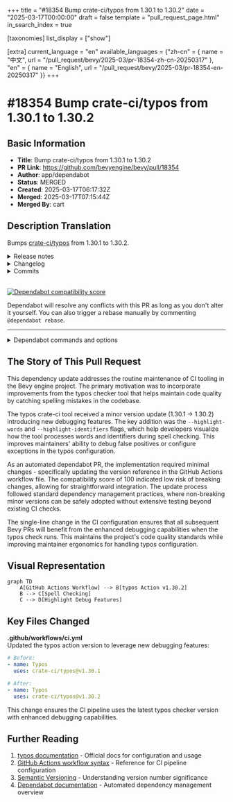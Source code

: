 +++
title = "#18354 Bump crate-ci/typos from 1.30.1 to 1.30.2"
date = "2025-03-17T00:00:00"
draft = false
template = "pull_request_page.html"
in_search_index = true

[taxonomies]
list_display = ["show"]

[extra]
current_language = "en"
available_languages = {"zh-cn" = { name = "中文", url = "/pull_request/bevy/2025-03/pr-18354-zh-cn-20250317" }, "en" = { name = "English", url = "/pull_request/bevy/2025-03/pr-18354-en-20250317" }}
+++

# #18354 Bump crate-ci/typos from 1.30.1 to 1.30.2

## Basic Information
- **Title**: Bump crate-ci/typos from 1.30.1 to 1.30.2
- **PR Link**: https://github.com/bevyengine/bevy/pull/18354
- **Author**: app/dependabot
- **Status**: MERGED
- **Created**: 2025-03-17T06:17:32Z
- **Merged**: 2025-03-17T07:15:44Z
- **Merged By**: cart

## Description Translation
Bumps [crate-ci/typos](https://github.com/crate-ci/typos) from 1.30.1 to 1.30.2.
<details>
<summary>Release notes</summary>
<p><em>Sourced from <a href="https://github.com/crate-ci/typos/releases">crate-ci/typos's releases</a>.</em></p>
<blockquote>
<h2>v1.30.2</h2>
<h2>[1.30.2] - 2025-03-10</h2>
<h3>Features</h3>
<ul>
<li>Add <code>--highlight-words</code> and <code>--highlight-identifiers</code> for easier debugging of config</li>
</ul>
</blockquote>
</details>
<details>
<summary>Changelog</summary>
<p><em>Sourced from <a href="https://github.com/crate-ci/typos/blob/master/CHANGELOG.md">crate-ci/typos's changelog</a>.</em></p>
<blockquote>
<h2>[1.30.2] - 2025-03-10</h2>
<h3>Features</h3>
<ul>
<li>Add <code>--highlight-words</code> and <code>--highlight-identifiers</code> for easier debugging of config</li>
</ul>
</blockquote>
</details>
<details>
<summary>Commits</summary>
<ul>
<li><a href="https://github.com/crate-ci/typos/commit/7bc041cbb7ca9167c9e0e4ccbb26f48eb0f9d4e0"><code>7bc041c</code></a> chore: Release</li>
<li><a href="https://github.com/crate-ci/typos/commit/4af8a5a1fbfa8534227a9f8c5404b065179448f9"><code>4af8a5a</code></a> docs: Update changelog</li>
<li><a href="https://github.com/crate-ci/typos/commit/ec626a1e534129beb0af521bc3116a4040c56dcd"><code>ec626a1</code></a> Merge pull request <a href="https://redirect.github.com/crate-ci/typos/issues/1257">#1257</a> from epage/highlight</li>
<li><a href="https://github.com/crate-ci/typos/commit/d06a1dd728d2920754dfa206cbf5722050d252ec"><code>d06a1dd</code></a> feat(cli): Add '--highlight-&lt;identifiers|words&gt;' flags</li>
<li>See full diff in <a href="https://github.com/crate-ci/typos/compare/v1.30.1...v1.30.2">compare view</a></li>
</ul>
</details>
<br />


[![Dependabot compatibility score](https://dependabot-badges.githubapp.com/badges/compatibility_score?dependency-name=crate-ci/typos&package-manager=github_actions&previous-version=1.30.1&new-version=1.30.2)](https://docs.github.com/en/github/managing-security-vulnerabilities/about-dependabot-security-updates#about-compatibility-scores)

Dependabot will resolve any conflicts with this PR as long as you don't alter it yourself. You can also trigger a rebase manually by commenting `@dependabot rebase`.

[//]: # (dependabot-automerge-start)
[//]: # (dependabot-automerge-end)

---

<details>
<summary>Dependabot commands and options</summary>
<br />

You can trigger Dependabot actions by commenting on this PR:
- `@dependabot rebase` will rebase this PR
- `@dependabot recreate` will recreate this PR, overwriting any edits that have been made to it
- `@dependabot merge` will merge this PR after your CI passes on it
- `@dependabot squash and merge` will squash and merge this PR after your CI passes on it
- `@dependabot cancel merge` will cancel a previously requested merge and block automerging
- `@dependabot reopen` will reopen this PR if it is closed
- `@dependabot close` will close this PR and stop Dependabot recreating it. You can achieve the same result by closing it manually
- `@dependabot show <dependency name> ignore conditions` will show all of the ignore conditions of the specified dependency
- `@dependabot ignore this major version` will close this PR and stop Dependabot creating any more for this major version (unless you reopen the PR or upgrade to it yourself)
- `@dependabot ignore this minor version` will close this PR and stop Dependabot creating any more for this minor version (unless you reopen the PR or upgrade to it yourself)
- `@dependabot ignore this dependency` will close this PR and stop Dependabot creating any more for this dependency (unless you reopen the PR or upgrade to it yourself)


</details>

## The Story of This Pull Request

This dependency update addresses the routine maintenance of CI tooling in the Bevy engine project. The primary motivation was to incorporate improvements from the typos checker tool that helps maintain code quality by catching spelling mistakes in the codebase.

The typos crate-ci tool received a minor version update (1.30.1 → 1.30.2) introducing new debugging features. The key addition was the `--highlight-words` and `--highlight-identifiers` flags, which help developers visualize how the tool processes words and identifiers during spell checking. This improves maintainers' ability to debug false positives or configure exceptions in the typos configuration.

As an automated dependabot PR, the implementation required minimal changes - specifically updating the version reference in the GitHub Actions workflow file. The compatibility score of 100 indicated low risk of breaking changes, allowing for straightforward integration. The update process followed standard dependency management practices, where non-breaking minor versions can be safely adopted without extensive testing beyond existing CI checks.

The single-line change in the CI configuration ensures that all subsequent Bevy PRs will benefit from the enhanced debugging capabilities when the typos check runs. This maintains the project's code quality standards while improving maintainer ergonomics for handling typos configuration.

## Visual Representation

```mermaid
graph TD
    A[GitHub Actions Workflow] --> B[typos Action v1.30.2]
    B --> C[Spell Checking]
    C --> D[Highlight Debug Features]
```

## Key Files Changed

**.github/workflows/ci.yml**  
Updated the typos action version to leverage new debugging features:

```yaml
# Before:
- name: Typos
  uses: crate-ci/typos@v1.30.1

# After:
- name: Typos
  uses: crate-ci/typos@v1.30.2
```

This change ensures the CI pipeline uses the latest typos checker version with enhanced debugging capabilities.

## Further Reading

1. [typos documentation](https://github.com/crate-ci/typos) - Official docs for configuration and usage
2. [GitHub Actions workflow syntax](https://docs.github.com/en/actions/using-workflows) - Reference for CI pipeline configuration
3. [Semantic Versioning](https://semver.org/) - Understanding version number significance
4. [Dependabot documentation](https://docs.github.com/en/code-security/dependabot) - Automated dependency management overview